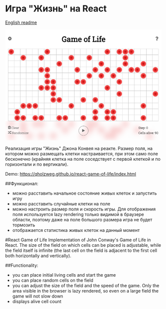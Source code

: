 # Игра "Жизнь" на React
[English readme](#react-game-of-life)

![React Game of Life](https://github.com/qholzweg/react-game-of-life/blob/master/react-game-of-life.png?raw=true)

Реализация игры "Жизнь" Джона Конвея на реакте. Размер поля, на котором можно размещать клетки настраивается, при этом само поле бесконечно (крайняя клетка на поле соседствует с первой клеткой и по горизонтали и по вертикали).

Demo: https://qholzweg.github.io/react-game-of-life/index.html

##Функционал:
- можно расставить начальное состояние живых клеток и запустить игру
- можно расставить случайные клетки на поле
- можно настроить размер поля и скорость игры. Для отображения поля используется lazy rendering только видимой в браузере области, поэтому даже на поле большого размера игра не будет тормозить
- отображается статистика живых клеток на данный момент


#React Game of Life
Implementation of John Conway's Game of Life in React. The size of the field on which cells can be placed is adjustable, while the field itself is infinite (the last cell on the field is adjacent to the first cell both horizontally and vertically).

##Functionality:
- you can place initial living cells and start the game
- you can place random cells on the field
- you can adjust the size of the field and the speed of the game. Only the area visible in the browser is lazy rendered, so even on a large field the game will not slow down
- displays alive cell count


